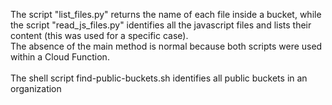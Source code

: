 The script "list_files.py" returns the name of each file inside a bucket, while the script "read_js_files.py" identifies all the javascript files and lists their content (this was used for a specific case).<br>
The absence of the main method is normal because both scripts were used within a Cloud Function.
<br><br>
The shell script find-public-buckets.sh identifies all public buckets in an organization
